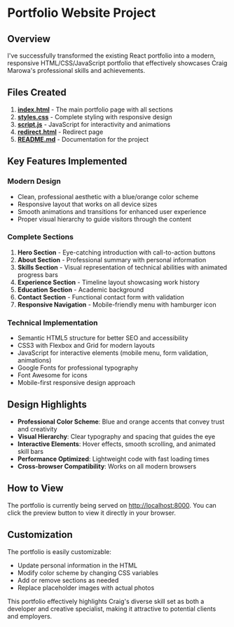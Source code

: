 # Portfolio Website Project

## Overview

I've successfully transformed the existing React portfolio into a modern, responsive HTML/CSS/JavaScript portfolio that effectively showcases Craig Marowa's professional skills and achievements.

## Files Created

1. **[index.html](file:///c%3A/xampp/htdocs/src/WebSites/Portifolio/index.html)** - The main portfolio page with all sections
2. **[styles.css](file:///c%3A/xampp/htdocs/src/WebSites/Portifolio/styles.css)** - Complete styling with responsive design
3. **[script.js](file:///c%3A/xampp/htdocs/src/WebSites/Portifolio/script.js)** - JavaScript for interactivity and animations
4. **[redirect.html](file:///c%3A/xampp/htdocs/src/WebSites/Portifolio/redirect.html)** - Redirect page
5. **[README.md](file:///c%3A/xampp/htdocs/src/WebSites/Portifolio/README.md)** - Documentation for the project

## Key Features Implemented

### Modern Design

- Clean, professional aesthetic with a blue/orange color scheme
- Responsive layout that works on all device sizes
- Smooth animations and transitions for enhanced user experience
- Proper visual hierarchy to guide visitors through the content

### Complete Sections

1. **Hero Section** - Eye-catching introduction with call-to-action buttons
2. **About Section** - Professional summary with personal information
3. **Skills Section** - Visual representation of technical abilities with animated progress bars
4. **Experience Section** - Timeline layout showcasing work history
5. **Education Section** - Academic background
6. **Contact Section** - Functional contact form with validation
7. **Responsive Navigation** - Mobile-friendly menu with hamburger icon

### Technical Implementation

- Semantic HTML5 structure for better SEO and accessibility
- CSS3 with Flexbox and Grid for modern layouts
- JavaScript for interactive elements (mobile menu, form validation, animations)
- Google Fonts for professional typography
- Font Awesome for icons
- Mobile-first responsive design approach

## Design Highlights

- **Professional Color Scheme**: Blue and orange accents that convey trust and creativity
- **Visual Hierarchy**: Clear typography and spacing that guides the eye
- **Interactive Elements**: Hover effects, smooth scrolling, and animated skill bars
- **Performance Optimized**: Lightweight code with fast loading times
- **Cross-browser Compatibility**: Works on all modern browsers

## How to View

The portfolio is currently being served on [http://localhost:8000](http://localhost:8000). You can click the preview button to view it directly in your browser.

## Customization

The portfolio is easily customizable:

- Update personal information in the HTML
- Modify color scheme by changing CSS variables
- Add or remove sections as needed
- Replace placeholder images with actual photos

This portfolio effectively highlights Craig's diverse skill set as both a developer and creative specialist, making it attractive to potential clients and employers.
